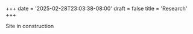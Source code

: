 +++
date = '2025-02-28T23:03:38-08:00'
draft = false
title = 'Research'
+++


Site in construction


